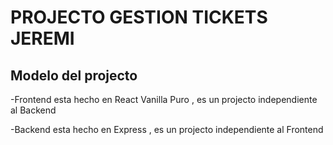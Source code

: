 # PROJECTO GESTION TICKETS JEREMI 



## Modelo del projecto
-Frontend esta hecho en React Vanilla Puro , es un projecto independiente al Backend

-Backend esta hecho en Express , es un projecto independiente al Frontend
